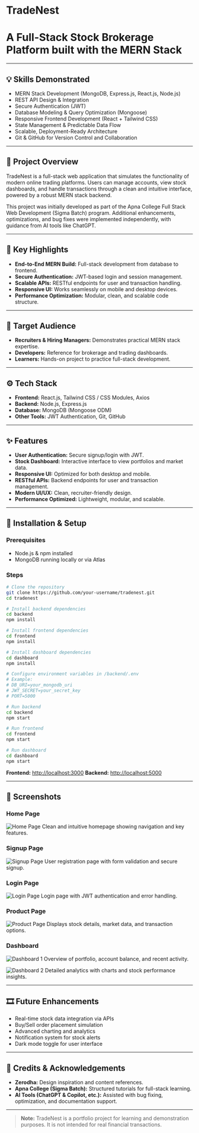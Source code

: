 # TradeNest

# A Full-Stack Stock Brokerage Platform built with the MERN Stack

---

## 💡 Skills Demonstrated

* MERN Stack Development (MongoDB, Express.js, React.js, Node.js)
* REST API Design & Integration
* Secure Authentication (JWT)
* Database Modeling & Query Optimization (Mongoose)
* Responsive Frontend Development (React + Tailwind CSS)
* State Management & Predictable Data Flow
* Scalable, Deployment-Ready Architecture
* Git & GitHub for Version Control and Collaboration

---

## 📌 Project Overview

TradeNest is a full-stack web application that simulates the functionality of modern online trading platforms. Users can manage accounts, view stock dashboards, and handle transactions through a clean and intuitive interface, powered by a robust MERN stack backend.

This project was initially developed as part of the Apna College Full Stack Web Development (Sigma Batch) program. Additional enhancements, optimizations, and bug fixes were implemented independently, with guidance from AI tools like ChatGPT.

---

## 🎯 Key Highlights

* **End-to-End MERN Build:** Full-stack development from database to frontend.
* **Secure Authentication:** JWT-based login and session management.
* **Scalable APIs:** RESTful endpoints for user and transaction handling.
* **Responsive UI:** Works seamlessly on mobile and desktop devices.
* **Performance Optimization:** Modular, clean, and scalable code structure.

---

## 👥 Target Audience

* **Recruiters & Hiring Managers:** Demonstrates practical MERN stack expertise.
* **Developers:** Reference for brokerage and trading dashboards.
* **Learners:** Hands-on project to practice full-stack development.

---

## ⚙️ Tech Stack

* **Frontend:** React.js, Tailwind CSS / CSS Modules, Axios
* **Backend:** Node.js, Express.js
* **Database:** MongoDB (Mongoose ODM)
* **Other Tools:** JWT Authentication, Git, GitHub

---

## ✨ Features

* **User Authentication:** Secure signup/login with JWT.
* **Stock Dashboard:** Interactive interface to view portfolios and market data.
* **Responsive UI:** Optimized for both desktop and mobile.
* **RESTful APIs:** Backend endpoints for user and transaction management.
* **Modern UI/UX:** Clean, recruiter-friendly design.
* **Performance Optimized:** Lightweight, modular, and scalable.

---

## 🚀 Installation & Setup

### Prerequisites

* Node.js & npm installed
* MongoDB running locally or via Atlas

### Steps

```bash
# Clone the repository
git clone https://github.com/your-username/tradenest.git
cd tradenest

# Install backend dependencies
cd backend
npm install

# Install frontend dependencies
cd frontend
npm install

# Install dashboard dependencies
cd dashboard
npm install

# Configure environment variables in /backend/.env
# Example:
# DB_URI=your_mongodb_uri
# JWT_SECRET=your_secret_key
# PORT=5000

# Run backend
cd backend
npm start

# Run frontend
cd frontend
npm start

# Run dashboard
cd dashboard
npm start
```

**Frontend:** [http://localhost:3000](http://localhost:3000)
**Backend:** [http://localhost:5000](http://localhost:5000)

---

## 📸 Screenshots

### Home Page

![Home Page](assets/HomePage.png)
Clean and intuitive homepage showing navigation and key features.

### Signup Page

![Signup Page](assets/SignupPage.png)
User registration page with form validation and secure signup.

### Login Page

![Login Page](assets/LoginPage.png)
Login page with JWT authentication and error handling.

### Product Page

![Product Page](assets/ProductPage.png)
Displays stock details, market data, and transaction options.

### Dashboard

![Dashboard 1](assets/Dashboard-1.png)
Overview of portfolio, account balance, and recent activity.

![Dashboard 2](assets/Dashboard-2.png)
Detailed analytics with charts and stock performance insights.

---

## 🎞 Future Enhancements

* Real-time stock data integration via APIs
* Buy/Sell order placement simulation
* Advanced charting and analytics
* Notification system for stock alerts
* Dark mode toggle for user interface

---

## 🙏 Credits & Acknowledgements

* **Zerodha:** Design inspiration and content references.
* **Apna College (Sigma Batch):** Structured tutorials for full-stack learning.
* **AI Tools (ChatGPT & Copilot, etc.):** Assisted with bug fixing, optimization, and documentation support.

---

> **Note:** TradeNest is a portfolio project for learning and demonstration purposes. It is not intended for real financial transactions.
